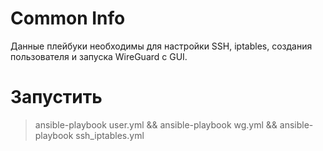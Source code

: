 # Common Info
Данные плейбуки необходимы для настройки SSH, iptables, создания пользователя и запуска WireGuard с GUI.
# Запустить
>ansible-playbook user.yml && ansible-playbook wg.yml && ansible-playbook ssh_iptables.yml
